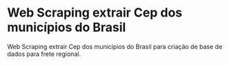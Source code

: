 # Web Scraping extrair Cep dos municípios do Brasil


Web Scraping extrair Cep dos municípios do Brasil para criação de base de dados para frete regional.
